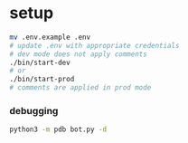 # setup

```bash
mv .env.example .env
# update .env with appropriate credentials
# dev mode does not apply comments
./bin/start-dev
# or
./bin/start-prod
# comments are applied in prod mode
```

### debugging

```bash
python3 -m pdb bot.py -d
````
